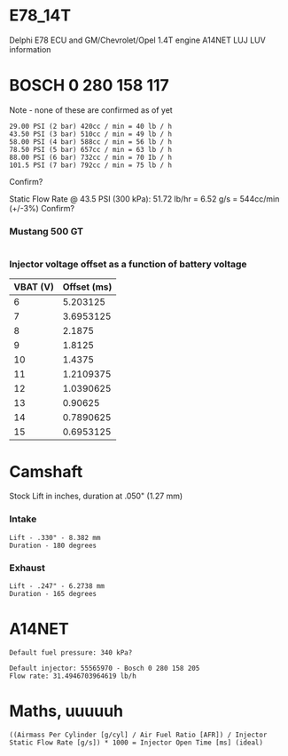 # E78_14T

Delphi E78 ECU and GM/Chevrolet/Opel 1.4T engine A14NET LUJ LUV information


# BOSCH 0 280 158 117
Note - none of these are confirmed as of yet

```
29.00 PSI (2 bar) 420cc / min = 40 lb / h
43.50 PSI (3 bar) 510cc / min = 49 lb / h
58.00 PSI (4 bar) 588cc / min = 56 lb / h
78.50 PSI (5 bar) 657cc / min = 63 lb / h
88.00 PSI (6 bar) 732cc / min = 70 Ib / h
101.5 PSI (7 bar) 792cc / min = 75 lb / h
```
Confirm?

Static Flow Rate @ 43.5 PSI (300 kPa): 51.72 lb/hr = 6.52 g/s = 544cc/min (+/-3%)
Confirm?

### Mustang 500 GT
```

```

### Injector voltage offset as a function of battery voltage
| VBAT (V)   | Offset (ms)   |
|------------|---------------|
| 6          | 5.203125      |
| 7          | 3.6953125     |
| 8          | 2.1875        |
| 9          | 1.8125        |
| 10         | 1.4375        |
| 11         | 1.2109375     |
| 12         | 1.0390625     |
| 13         | 0.90625       |
| 14         | 0.7890625     |
| 15         | 0.6953125     |


# Camshaft

Stock
Lift in inches, duration at .050" (1.27 mm)

### Intake

```
Lift - .330" - 8.382 mm
Duration - 180 degrees
```

### Exhaust

```
Lift - .247" - 6.2738 mm
Duration - 165 degrees
```



# A14NET

```
Default fuel pressure: 340 kPa?

Default injector: 55565970 - Bosch 0 280 158 205 
Flow rate: 31.4946703964619 lb/h
```


# Maths, uuuuuh

```
((Airmass Per Cylinder [g/cyl] / Air Fuel Ratio [AFR]) / Injector Static Flow Rate [g/s]) * 1000 = Injector Open Time [ms] (ideal)

```